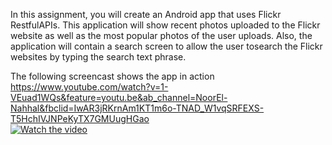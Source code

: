 In this assignment, you will create an Android app that uses Flickr RestfulAPIs. This application will show recent photos uploaded to the Flickr website as well as the most popular photos of the user uploads. Also, the application will contain a search screen to allow the user tosearch the Flickr websites by typing the search text phrase.

 
The following screencast shows the app in action
<a href="https://www.youtube.com/watch?v=1-VEuad1WQs&feature=youtu.be&ab_channel=NoorEl-Nahhal&fbclid=IwAR3jRKrnAm1KT1m6o-TNAD_W1vqSRFEXS-T5HchIVJNPeKyTX7GMUugHGao" rel="nofollow">https://www.youtube.com/watch?v=1-VEuad1WQs&feature=youtu.be&ab_channel=NoorEl-Nahhal&fbclid=IwAR3jRKrnAm1KT1m6o-TNAD_W1vqSRFEXS-T5HchIVJNPeKyTX7GMUugHGao</a> </br>
[![Watch the video](https://user-images.githubusercontent.com/41232970/101930189-7f563000-3be0-11eb-8b33-5232b28a0825.png)](https://www.youtube.com/watch?v=1-VEuad1WQs&feature=youtu.be&ab_channel=NoorEl-Nahhal&fbclid=IwAR3jRKrnAm1KT1m6o-TNAD_W1vqSRFEXS-T5HchIVJNPeKyTX7GMUugHGao) 

